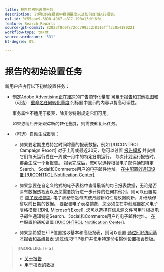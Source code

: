 ```yaml
---
title: 报告的初始设置任务
description: 了解如何在报表中提供量度以及如何自动执行报表。
exl-id: 0f55aae9-6898-4967-a377-190a13dff6fd
feature: Search Reports
source-git-commit: 82023f8c0fc72cc7993c238116fff3c0b4180221
workflow-type: tm+mt
source-wordcount: '331'
ht-degree: 0%

---
```


# 报告的初始设置任务

新用户应执行以下初始设置任务：

* 制定Adobe Advertising正在跟踪的广告商转化量度 [可用于报告和其他视图](/help/search-social-commerce/admin/transaction-properties/transaction-property-edit-available.md)和（可选） [重命名任何转化量度](/help/search-social-commerce/admin/transaction-properties/transaction-property-edit-display-name.md) 列标题中显示的内容以提高可读性。

  事务属性不适用于报表，除非您特别规定它们可用。

  如果您稍后开始跟踪新的转化量度，则需要重复此任务。

* （可选）自动生成报表：

   * 如果要定期生成特定时间增量的报表数据，例如 [!UICONTROL Campaign Report] 对于上周或最近30天，您可以设置 [报告模板](/help/search-social-commerce/reports/automation/templates/template-about.md) 并安排它们每天运行或在一周或一月中的特定日期运行。 每次计划运行报告时，都会生成一个新报告。 报表完成后，您可以选择根据电子邮件通知特定Search、Social和Commerce用户的电子邮件地址。 [在中配置的通知设置 [!UICONTROL Notification Center]](/help/search-social-commerce/notifications/notification-about.md).

   * 如果您要在自定义格式的电子表格中查看最新的每日报表数据，无论是否具有数据透视表以及您需要执行进一步计算的任何其他列，则可以设置每日 [电子表格馈送](/help/search-social-commerce/reports/automation/spreadsheet-feeds/spreadsheet-feed-about.md). 电子表格馈送每天使用最新的性能数据刷新，并继续保留以前日期的数据。 要配置电子表格馈送，您必须先在中创建自定义电子表格模板 [!DNL Microsoft Excel]. 您可以选择在信息源文件可用时根据电子邮件通知特定Search、Social和Commerce用户的电子邮件地址。 [在中配置的通知设置 [!UICONTROL Notification Center]](/help/search-social-commerce/notifications/notification-about.md).

   * 如果您希望在FTP位置接收基本和高级报表，则可以设置 [通过FTP访问基本报表和高级报表](/help/search-social-commerce/reports/automation/ftp-reports.md) 通过请求FTP帐户并使用特定命名惯例设置报表模板。

>[!MORELIKETHIS]
>
>* [关于报告](report-about.md)
>* [用于报表的数据](data-used-for-reports.md)
